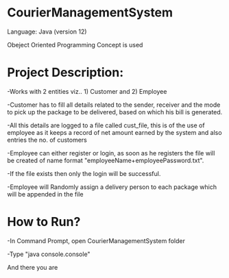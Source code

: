 # CourierManagementSystem

Language:
 Java
 (version 12)
 
 Obeject Oriented Programming Concept is used
 
 # Project Description:
 
 -Works with 2 entities viz.. 1) Customer and  2) Employee
 
 -Customer has to fill all details related to the sender, receiver and the mode to pick up the package to be delivered, based on which his bill is generated.
 
 -All this details are logged to a file called cust_file, this is of the use of employee as it keeps a record of net amount earned by the system and also entries the no. of customers
 
 -Employee can either register or login, as soon as he registers the file will be created of name format "employeeName+employeePassword.txt". 
 
 -If the file exists then only the login will be successful.
 
 -Employee will Randomly assign a delivery person to each package which will be appended in the file 
 
 # How to Run?
 
 -In Command Prompt, open CourierManagementSystem folder
 
 -Type "java console.console"
 
 And there you are
 
